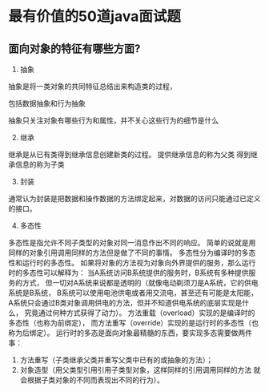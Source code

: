 # 最有价值的50道java面试题
## 面向对象的特征有哪些方面?
1. 抽象

 抽象是将一类对象的共同特征总结出来构造类的过程，
 
 包括数据抽象和行为抽象
 
 抽象只关注对象有哪些行为和属性，并不关心这些行为的细节是什么

2. 继承

 继承是从已有类得到继承信息创建新类的过程。
 提供继承信息的称为父类
 得到继承信息的称为子类

3. 封装

通常认为封装是把数据和操作数据的方法绑定起来，对数据的访问只能通过已定义的接口。

4. 多态性

多态性是指允许不同子类型的对象对同一消息作出不同的响应。
简单的说就是用同样的对象引用调用同样的方法但是做了不同的事情。
多态性分为编译时的多态性和运行时的多态性。
如果将对象的方法视为对象向外界提供的服务，那么运行时的多态性可以解释为：
当A系统访问B系统提供的服务时，B系统有多种提供服务的方式，
但一切对A系统来说都是透明的（就像电动剃须刀是A系统，它的供电系统是B系统，
B系统可以使用电池供电或者用交流电，甚至还有可能是太阳能，
A系统只会通过B类对象调用供电的方法，但并不知道供电系统的底层实现是什么，
究竟通过何种方式获得了动力）。
方法重载（overload）实现的是编译时的多态性（也称为前绑定），
而方法重写（override）实现的是运行时的多态性（也称为后绑定）。
运行时的多态是面向对象最精髓的东西，要实现多态需要做两件事：
1. 方法重写（子类继承父类并重写父类中已有的或抽象的方法）；
2. 对象造型（用父类型引用引用子类型对象，这样同样的引用调用同样的方法
就会根据子类对象的不同而表现出不同的行为）。 



## 
## 
## 
## 
## 
## 
## 
## 
## 
## 
## 
## 
## 
## 
## 
## 
## 
## 
## 
## 
## 
## 
## 
## 
## 
## 
## 
## 
## 
## 
## 
## 
## 
## 
## 
## 
## 
## 
## 
## 
## 
## 
## 
## 
## 
## 
## 
## 
## 
## 
## 
## 
## 
## 
## 
## 
## 
## 
## 
## 
## 
## 
## 